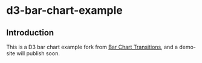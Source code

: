 # d3-bar-chart-example

## Introduction
This is a D3 bar chart example fork from [Bar Chart Transitions](https://observablehq.com/d/d3e0f3933b2d6038),
and a demo-site will publish soon.
